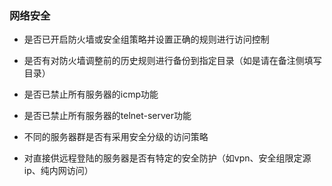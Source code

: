 ### 网络安全

- 是否已开启防火墙或安全组策略并设置正确的规则进行访问控制

- 是否有对防火墙调整前的历史规则进行备份到指定目录（如是请在备注侧填写目录）

- 是否已禁止所有服务器的icmp功能

- 是否已禁止所有服务器的telnet-server功能
- 不同的服务器群是否有采用安全分级的访问策略
- 对直接供远程登陆的服务器是否有特定的安全防护（如vpn、安全组限定源ip、纯内网访问）